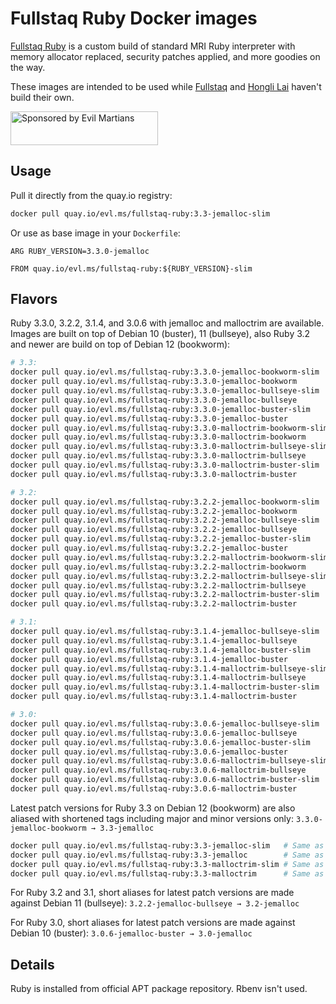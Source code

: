 Fullstaq Ruby Docker images
===========================

[Fullstaq Ruby] is a custom build of standard MRI Ruby interpreter with memory allocator replaced, security patches applied, and more goodies on the way.

These images are intended to be used while [Fullstaq] and [Hongli Lai] haven't build their own.

<a href="https://evilmartians.com/?utm_source=fullstaq-ruby-docker&utm_campaign=project_page">
<img src="https://evilmartians.com/badges/sponsored-by-evil-martians.svg" alt="Sponsored by Evil Martians" width="236" height="54">
</a>

## Usage
Pull it directly from the quay.io registry:

```sh
docker pull quay.io/evl.ms/fullstaq-ruby:3.3-jemalloc-slim
```

Or use as base image in your `Dockerfile`:

```docker
ARG RUBY_VERSION=3.3.0-jemalloc

FROM quay.io/evl.ms/fullstaq-ruby:${RUBY_VERSION}-slim
```

## Flavors

Ruby 3.3.0, 3.2.2, 3.1.4, and 3.0.6 with jemalloc and malloctrim are available. Images are built on top of Debian 10 (buster), 11 (bullseye), also Ruby 3.2 and newer are build on top of Debian 12 (bookworm):

```sh
# 3.3:
docker pull quay.io/evl.ms/fullstaq-ruby:3.3.0-jemalloc-bookworm-slim
docker pull quay.io/evl.ms/fullstaq-ruby:3.3.0-jemalloc-bookworm
docker pull quay.io/evl.ms/fullstaq-ruby:3.3.0-jemalloc-bullseye-slim
docker pull quay.io/evl.ms/fullstaq-ruby:3.3.0-jemalloc-bullseye
docker pull quay.io/evl.ms/fullstaq-ruby:3.3.0-jemalloc-buster-slim
docker pull quay.io/evl.ms/fullstaq-ruby:3.3.0-jemalloc-buster
docker pull quay.io/evl.ms/fullstaq-ruby:3.3.0-malloctrim-bookworm-slim
docker pull quay.io/evl.ms/fullstaq-ruby:3.3.0-malloctrim-bookworm
docker pull quay.io/evl.ms/fullstaq-ruby:3.3.0-malloctrim-bullseye-slim
docker pull quay.io/evl.ms/fullstaq-ruby:3.3.0-malloctrim-bullseye
docker pull quay.io/evl.ms/fullstaq-ruby:3.3.0-malloctrim-buster-slim
docker pull quay.io/evl.ms/fullstaq-ruby:3.3.0-malloctrim-buster

# 3.2:
docker pull quay.io/evl.ms/fullstaq-ruby:3.2.2-jemalloc-bookworm-slim
docker pull quay.io/evl.ms/fullstaq-ruby:3.2.2-jemalloc-bookworm
docker pull quay.io/evl.ms/fullstaq-ruby:3.2.2-jemalloc-bullseye-slim
docker pull quay.io/evl.ms/fullstaq-ruby:3.2.2-jemalloc-bullseye
docker pull quay.io/evl.ms/fullstaq-ruby:3.2.2-jemalloc-buster-slim
docker pull quay.io/evl.ms/fullstaq-ruby:3.2.2-jemalloc-buster
docker pull quay.io/evl.ms/fullstaq-ruby:3.2.2-malloctrim-bookworm-slim
docker pull quay.io/evl.ms/fullstaq-ruby:3.2.2-malloctrim-bookworm
docker pull quay.io/evl.ms/fullstaq-ruby:3.2.2-malloctrim-bullseye-slim
docker pull quay.io/evl.ms/fullstaq-ruby:3.2.2-malloctrim-bullseye
docker pull quay.io/evl.ms/fullstaq-ruby:3.2.2-malloctrim-buster-slim
docker pull quay.io/evl.ms/fullstaq-ruby:3.2.2-malloctrim-buster

# 3.1:
docker pull quay.io/evl.ms/fullstaq-ruby:3.1.4-jemalloc-bullseye-slim
docker pull quay.io/evl.ms/fullstaq-ruby:3.1.4-jemalloc-bullseye
docker pull quay.io/evl.ms/fullstaq-ruby:3.1.4-jemalloc-buster-slim
docker pull quay.io/evl.ms/fullstaq-ruby:3.1.4-jemalloc-buster
docker pull quay.io/evl.ms/fullstaq-ruby:3.1.4-malloctrim-bullseye-slim
docker pull quay.io/evl.ms/fullstaq-ruby:3.1.4-malloctrim-bullseye
docker pull quay.io/evl.ms/fullstaq-ruby:3.1.4-malloctrim-buster-slim
docker pull quay.io/evl.ms/fullstaq-ruby:3.1.4-malloctrim-buster

# 3.0:
docker pull quay.io/evl.ms/fullstaq-ruby:3.0.6-jemalloc-bullseye-slim
docker pull quay.io/evl.ms/fullstaq-ruby:3.0.6-jemalloc-bullseye
docker pull quay.io/evl.ms/fullstaq-ruby:3.0.6-jemalloc-buster-slim
docker pull quay.io/evl.ms/fullstaq-ruby:3.0.6-jemalloc-buster
docker pull quay.io/evl.ms/fullstaq-ruby:3.0.6-malloctrim-bullseye-slim
docker pull quay.io/evl.ms/fullstaq-ruby:3.0.6-malloctrim-bullseye
docker pull quay.io/evl.ms/fullstaq-ruby:3.0.6-malloctrim-buster-slim
docker pull quay.io/evl.ms/fullstaq-ruby:3.0.6-malloctrim-buster
```

Latest patch versions for Ruby 3.3 on Debian 12 (bookworm) are also aliased with shortened tags including major and minor versions only: `3.3.0-jemalloc-bookworm → 3.3-jemalloc`

```sh
docker pull quay.io/evl.ms/fullstaq-ruby:3.3-jemalloc-slim   # Same as quay.io/evl.ms/fullstaq-ruby:3.3.0-jemalloc-bookworm-slim
docker pull quay.io/evl.ms/fullstaq-ruby:3.3-jemalloc        # Same as quay.io/evl.ms/fullstaq-ruby:3.3.0-jemalloc-bookworm
docker pull quay.io/evl.ms/fullstaq-ruby:3.3-malloctrim-slim # Same as quay.io/evl.ms/fullstaq-ruby:3.3.0-malloctrim-bookworm-slim
docker pull quay.io/evl.ms/fullstaq-ruby:3.3-malloctrim      # Same as quay.io/evl.ms/fullstaq-ruby:3.3.0-malloctrim-bookworm
```

For Ruby 3.2 and 3.1, short aliases for latest patch versions are made against Debian 11 (bullseye): `3.2.2-jemalloc-bullseye → 3.2-jemalloc`

For Ruby 3.0, short aliases for latest patch versions are made against Debian 10 (buster): `3.0.6-jemalloc-buster → 3.0-jemalloc`


## Details

Ruby is installed from official APT package repository. Rbenv isn't used.


[Fullstaq Ruby]: https://fullstaqruby.org/ "Ruby, optimized for production"
[Hongli Lai]: https://www.joyfulbikeshedding.com/
[Fullstaq]: https://fullstaq.com/
